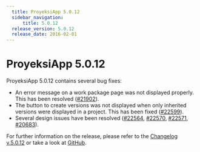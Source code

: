```yaml
---
  title: ProyeksiApp 5.0.12
  sidebar_navigation:
      title: 5.0.12
  release_version: 5.0.12
  release_date: 2016-02-01
---
```



# ProyeksiApp 5.0.12

ProyeksiApp 5.0.12 contains several bug fixes:

  - An error message on a work package page was not displayed properly.
    This has been
    resolved ([\#21902](https://community.openproject.org/work_packages/21902)).
  - The button to create versions was not displayed when only inherited
    versions were displayed in a project. This has been
    fixed ([\#22599](https://community.openproject.org/work_packages/22599)).
  - Several design issues have been resolved
    ([\#22564](https://community.openproject.org/work_packages/22564/activity),
    [\#22570](https://community.openproject.org/work_packages/22570/activity),
    [\#22571](https://community.openproject.org/work_packages/22571/activity),
    [\#20683](https://community.openproject.org/work_packages/20683/activity)).

For further information on the release, please refer to the [Changelog
v.5.0.12](https://community.openproject.org/versions/800) or take a look
at [GitHub](https://github.com/opf/openproject/tree/v5.0.12).

 


